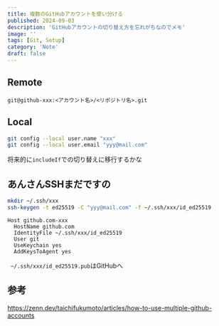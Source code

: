 ```yaml
---
title: 複数のGitHubアカウントを使い分ける
published: 2024-09-03
description: 'GitHubアカウントの切り替え方を忘れがちなのでメモ'
image: ''
tags: [Git, Setup]
category: 'Note'
draft: false
---
```


## Remote

```
git@github-xxx:<アカウント名>/<リポジトリ名>.git
```

## Local

```bash
git config --local user.name "xxx"
git config --local user.email "yyy@mail.com"
```

将来的に`includeIf`での切り替えに移行するかな

## あんさんSSHまだですの

```bash
mkdir ~/.ssh/xxx
ssh-keygen -t ed25519 -C "yyy@mail.com" -f ~/.ssh/xxx/id_ed25519
```

```:~/.ssh/config
Host github.com-xxx
  HostName github.com
  IdentityFile ~/.ssh/xxx/id_ed25519
  User git
  UseKeychain yes
  AddKeysToAgent yes
```

` ~/.ssh/xxx/id_ed25519.pub`はGitHubへ

## 参考

https://zenn.dev/taichifukumoto/articles/how-to-use-multiple-github-accounts
